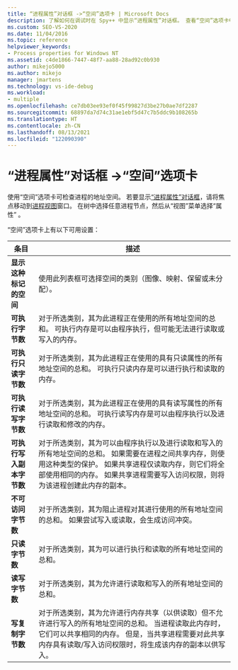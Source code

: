 ```yaml
---
title: “进程属性”对话框 ->“空间”选项卡 | Microsoft Docs
description: 了解如何在调试时在 Spy++ 中显示“进程属性”对话框。 查看“空间”选项卡中可用的设置。
ms.custom: SEO-VS-2020
ms.date: 11/04/2016
ms.topic: reference
helpviewer_keywords:
- Process properties for Windows NT
ms.assetid: c4de1866-7447-48f7-aa88-28ad92c0b930
author: mikejo5000
ms.author: mikejo
manager: jmartens
ms.technology: vs-ide-debug
ms.workload:
- multiple
ms.openlocfilehash: ce7db03ee93ef0f45f99827d3be27b0ae7df2287
ms.sourcegitcommit: 68897da7d74c31ae1ebf5d47c7b5ddc9b108265b
ms.translationtype: HT
ms.contentlocale: zh-CN
ms.lasthandoff: 08/13/2021
ms.locfileid: "122090390"
---
```

# <a name="space-tab-process-properties-dialog-box"></a>“进程属性”对话框 ->“空间”选项卡
使用“空间”选项卡可检查进程的地址空间。 若要显示[“进程属性”对话框](../debugger/process-properties-dialog-box.md)，请将焦点移动到[进程视图](../debugger/processes-view.md)窗口。 在树中选择任意进程节点，然后从“视图”菜单选择“属性” 。

 “空间”选项卡上有以下可用设置：

|条目|描述|
|-----------|-----------------|
|**显示这种标记的空间**|使用此列表框可选择空间的类别（图像、映射、保留或未分配）。|
|**可执行字节数**|对于所选类别，其为此进程正在使用的所有地址空间的总和。 可执行内存是可以由程序执行，但可能无法进行读取或写入的内存。|
|**可执行只读字节数**|对于所选类别，其为此进程正在使用的具有只读属性的所有地址空间的总和。 可执行只读内存是可以进行执行和读取的内存。|
|**可执行读写字节数**|对于所选类别，其为此进程正在使用的具有读写属性的所有地址空间的总和。 可执行读写内存是可以由程序执行以及进行读取和修改的内存。|
|**可执行写入副本字节数**|对于所选类别，其为可以由程序执行以及进行读取和写入的所有地址空间的总和。 如果需要在进程之间共享内存，则使用这种类型的保护。 如果共享进程仅读取内存，则它们将全部使用相同的内存。 如果共享进程需要写入访问权限，则将为该进程创建此内存的副本。|
|**不可访问字节数**|对于所选类别，其为阻止进程对其进行使用的所有地址空间的总和。 如果尝试写入或读取，会生成访问冲突。|
|**只读字节数**|对于所选类别，其为可以进行执行和读取的所有地址空间的总和。|
|**读写字节数**|对于所选类别，其为允许进行读取和写入的所有地址空间的总和。|
|**写复制字节数**|对于所选类别，其为允许进行内存共享（以供读取）但不允许进行写入的所有地址空间的总和。 当进程读取此内存时，它们可以共享相同的内存。 但是，当共享进程需要对此共享内存具有读取/写入访问权限时，将生成该内存的副本以供写入。|